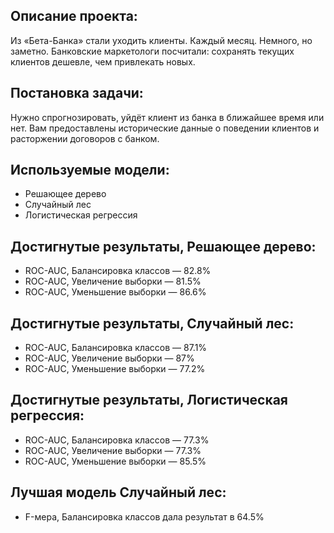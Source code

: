 ## Описание проекта:
Из «Бета-Банка» стали уходить клиенты. Каждый месяц. Немного, но заметно. 
Банковские маркетологи посчитали: сохранять текущих клиентов дешевле, чем привлекать новых.

## Постановка задачи:
Нужно спрогнозировать, уйдёт клиент из банка в ближайшее время или нет. 
Вам предоставлены исторические данные о поведении клиентов и расторжении договоров с банком.

## Используемые модели:
* Решающее дерево
* Случайный лес
* Логистическая регрессия

## Достигнутые результаты, Решающее дерево:

* ROC-AUC, Балансировка классов — 82.8%
* ROC-AUC, Увеличение выборки — 81.5%
* ROC-AUC, Уменьшение выборки — 86.6%

## Достигнутые результаты, Случайный лес:

* ROC-AUC, Балансировка классов — 87.1%
* ROC-AUC, Увеличение выборки — 87%
* ROC-AUC, Уменьшение выборки — 77.2%

## Достигнутые результаты, Логистическая регрессия:

* ROC-AUC, Балансировка классов — 77.3%
* ROC-AUC, Увеличение выборки — 77.3%	
* ROC-AUC, Уменьшение выборки — 85.5% 

## Лучшая модель Случайный лес: 
* F-мера, Балансировка классов дала результат в 64.5%
